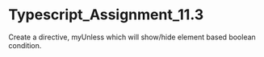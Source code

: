 # Typescript_Assignment_11.3

Create a directive, myUnless which will show/hide element based boolean condition.
